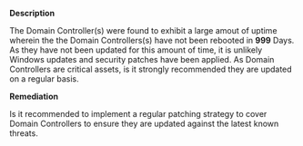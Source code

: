**Description**

The Domain Controller(s) were found to exhibit a large amout of uptime wherein the the Domain Controllers(s) have not been rebooted in **999** Days.
As they have not been updated for this amount of time, it is unlikely Windows updates and security patches have been applied. As Domain Controllers are critical assets, is it strongly recommended they are updated on a regular basis.

**Remediation**

Is it recommended to implement a regular patching strategy to cover Domain Controllers to ensure they are updated against the latest known threats.